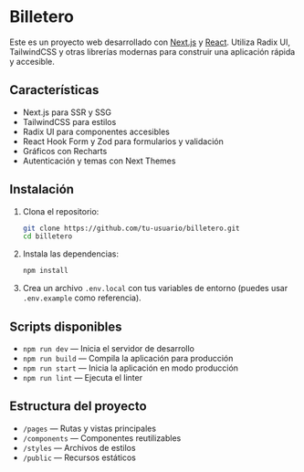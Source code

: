 # Billetero

Este es un proyecto web desarrollado con [Next.js](https://nextjs.org/) y [React](https://react.dev/). Utiliza Radix UI, TailwindCSS y otras librerías modernas para construir una aplicación rápida y accesible.

## Características

- Next.js para SSR y SSG
- TailwindCSS para estilos
- Radix UI para componentes accesibles
- React Hook Form y Zod para formularios y validación
- Gráficos con Recharts
- Autenticación y temas con Next Themes

## Instalación

1. Clona el repositorio:

   ```bash
   git clone https://github.com/tu-usuario/billetero.git
   cd billetero
   ```

2. Instala las dependencias:

   ```bash
   npm install
   ```

3. Crea un archivo `.env.local` con tus variables de entorno (puedes usar `.env.example` como referencia).

## Scripts disponibles

- `npm run dev` — Inicia el servidor de desarrollo
- `npm run build` — Compila la aplicación para producción
- `npm run start` — Inicia la aplicación en modo producción
- `npm run lint` — Ejecuta el linter

## Estructura del proyecto

- `/pages` — Rutas y vistas principales
- `/components` — Componentes reutilizables
- `/styles` — Archivos de estilos
- `/public` — Recursos estáticos

